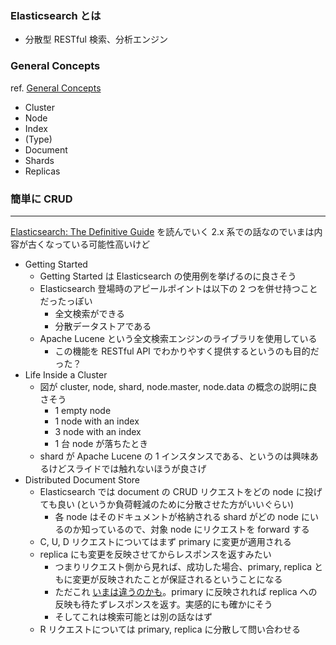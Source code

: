 ### Elasticsearch とは

- 分散型 RESTful 検索、分析エンジン

### General Concepts

ref. [General Concepts][1]

- Cluster
- Node
- Index
- (Type)
- Document
- Shards
- Replicas

### 簡単に CRUD

---

[Elasticsearch: The Definitive Guide][2] を読んでいく
2.x 系での話なのでいまは内容が古くなっている可能性高いけど

- Getting Started
  - Getting Started は Elasticsearch の使用例を挙げるのに良さそう
  - Elasticsearch 登場時のアピールポイントは以下の 2 つを併せ持つことだったっぽい
    - 全文検索ができる
    - 分散データストアである
  - Apache Lucene という全文検索エンジンのライブラリを使用している
    - この機能を RESTful API でわかりやすく提供するというのも目的だった？
- Life Inside a Cluster
  - 図が cluster, node, shard, node.master, node.data の概念の説明に良さそう
    - 1 empty node
    - 1 node with an index
    - 3 node with an index
    - 1 台 node が落ちたとき
  - shard が Apache Lucene の 1 インスタンスである、というのは興味あるけどスライドでは触れないほうが良さげ
- Distributed Document Store
  - Elasticsearch では document の CRUD リクエストをどの node に投げても良い (というか負荷軽減のために分散させた方がいいぐらい)
    - 各 node はそのドキュメントが格納される shard がどの node にいるのか知っているので、対象 node にリクエストを forward する
  - C, U, D リクエストについてはまず primary に変更が適用される
  - replica にも変更を反映させてからレスポンスを返すみたい
    - つまりリクエスト側から見れば、成功した場合、primary, replica ともに変更が反映されたことが保証されるということになる
    - ただこれ [いまは違うのかも][3]。primary に反映されれば replica への反映も待たずレスポンスを返す。実感的にも確かにそう
    - そしてこれは検索可能とは別の話なはず
  - R リクエストについては primary, replica に分散して問い合わせる

[1]: https://www.elastic.co/guide/en/elasticsearch/reference/current/getting-started-concepts.html
[2]: https://www.elastic.co/guide/en/elasticsearch/guide/current/index.html
[3]: https://github.com/elastic/elasticsearch/issues/16728
